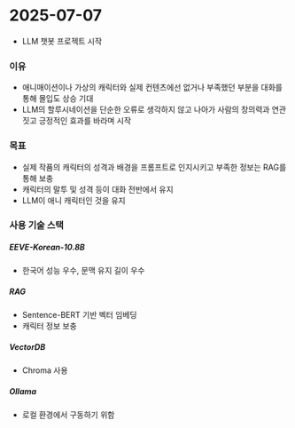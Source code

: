 # 2025-07-07
- LLM 챗봇 프로젝트 시작
### 이유
- 애니매이션이나 가상의 캐릭터와 실제 컨텐츠에선 없거나 부족했던 부분을 대화를 통해 몰입도 상승 기대
- LLM의 할루시네이션을 단순한 오류로 생각하지 않고 나아가 사람의 창의력과 연관짓고 긍정적인 효과를 바라며 시작
### 목표
- 실제 작품의 캐릭터의 성격과 배경을 프롬프트로 인지시키고 부족한 정보는 RAG를 통해 보충
- 캐릭터의 말투 및 성격 등이 대화 전반에서 유지
- LLM이 애니 캐릭터인 것을 유지
### 사용 기술 스택
##### EEVE-Korean-10.8B
- 한국어 성능 우수, 문맥 유지 길이 우수
##### RAG
- Sentence-BERT 기반 벡터 임베딩
- 캐릭터 정보 보충
##### VectorDB
- Chroma 사용
##### Ollama
- 로컬 환경에서 구동하기 위함